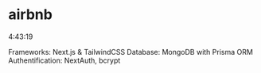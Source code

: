 # airbnb
4:43:19

Frameworks: Next.js & TailwindCSS
Database: MongoDB with Prisma ORM
Authentification: NextAuth, bcrypt
